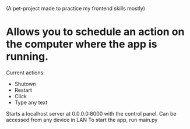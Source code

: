 (A pet-project made to practice my frontend skills mostly)
# Allows you to schedule an action on the computer where the app is running.
Current actions:
 - Shutown
 - Restart
 - Click
 - Type any text

Starts a localhost server at 0.0.0.0:8000 with the control panel. Can be accessed from any device in LAN
To start the app, run main.py
